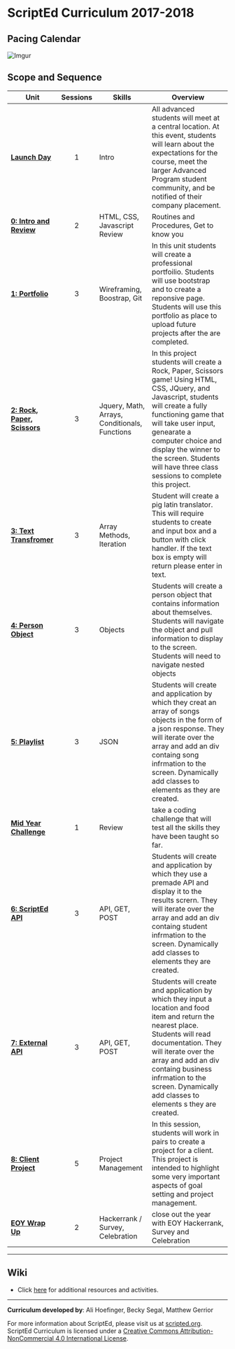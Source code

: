 # ScriptEd Curriculum 2017-2018

## Pacing Calendar
![Imgur](http://i.imgur.com/8LibL1t.png)

## Scope and Sequence

| Unit  | Sessions | Skills | Overview|
|-------|:-------:|------|------|
| [**Launch Day**](units/launch) | 1  | Intro | All advanced students will meet at a central location. At this event, students will learn about the expectations for the course, meet the larger Advanced Program student community, and be notified of their company placement.|
| [**0: Intro and Review**](units/unit0)| 2 | HTML, CSS, Javascript Review | Routines and Procedures, Get to know you |
| [**1: Portfolio**](units/unit1) | 3 | Wireframing, Boostrap, Git  | In this unit students will create a professional portfoilio. Students will use bootstrap and to create a reponsive page. Students will use this portfolio as place to upload future projects after the are completed. |
| [**2: Rock, Paper, Scissors**](units/unit2) | 3 | Jquery, Math, Arrays, Conditionals, Functions |In this project students will create a Rock, Paper, Scissors game! Using HTML, CSS, JQuery, and Javascript, students will create a fully functioning game that will take user input, genearate a computer choice and display the winner to the screen. Students will have three class sessions to complete this project.|
| [**3: Text Transfromer**](units/unit3) | 3 | Array Methods, Iteration |Student will create a pig latin translator. This will require students to create and input box and a button with click handler. If the text box is empty will return please enter in text. |
| [**4: Person Object**](units/unit4) | 3 | Objects | Students will create a person object that contains information about themselves. Students will navigate the object and pull information to display to the screen.  Students will need to navigate nested objects  |
| [**5: Playlist**](units/unit5) | 3 | JSON | Students will create and application by which they creat an array of songs objects in the form of a json response. They will iterate over the array and add an div containg song infrmation to the screen. Dynamically add classes to elements as they are created.|
| [**Mid Year Challenge**](units/midYearChallenge) | 1 | Review | take a coding challenge that will test all the skills they have been taught so far.|
| [**6: ScriptEd  API**](units/unit6) | 3 | API, GET, POST | Students will create and application by which they use a premade API and display it to the results scrern. They will iterate over the array and add an div containg student infrmation to the screen. Dynamically add classes to elements they are created.  |
| [**7: External API**](units/unit7)| 3 | API, GET, POST | Students will create and application by which they input a location and food item and return the nearest place. Students will read documentation. They will iterate over the array and add an div containg business infrmation to the screen. Dynamically add classes to elements s they are created.|
| [**8: Client Project**](units/unit8) | 5 | Project Management | In this session, students will work in pairs to create a project for a client. This project is intended to highlight some very important aspects of goal setting and project management.|
| [**EOY Wrap Up**](units/midYearChallenge) | 2 | Hackerrank / Survey, Celebration | close out the year with EOY Hackerrank, Survey and Celebration|

----
## Wiki

* Click [here](https://github.com/ScriptEdcurriculum/curriculum17-18/wiki/2:-Advanced) for additional resources and activities.

----
**Curriculum developed by**: Ali Hoefinger, Becky Segal, Matthew Gerrior

For more information about ScriptEd, please visit us at [scripted.org](https://www.scripted.org). 
<br>
ScriptEd Curriculum is licensed under a <a rel="license" href="http://creativecommons.org/licenses/by-nc/4.0/">Creative Commons Attribution-NonCommercial 4.0 International License</a>. 
